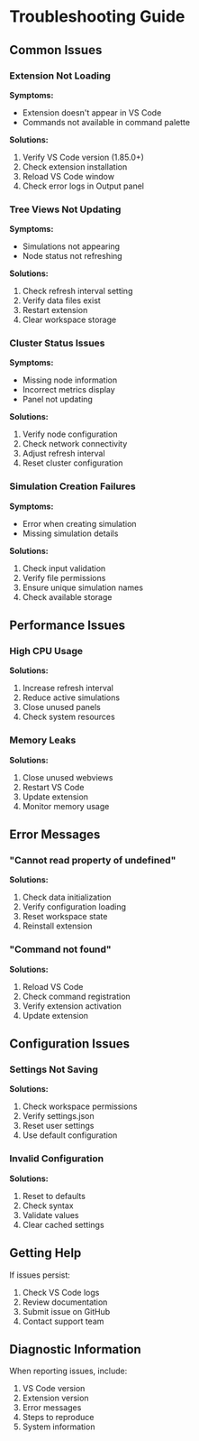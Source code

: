 # Troubleshooting Guide

## Common Issues

### Extension Not Loading

**Symptoms:**
- Extension doesn't appear in VS Code
- Commands not available in command palette

**Solutions:**
1. Verify VS Code version (1.85.0+)
2. Check extension installation
3. Reload VS Code window
4. Check error logs in Output panel

### Tree Views Not Updating

**Symptoms:**
- Simulations not appearing
- Node status not refreshing

**Solutions:**
1. Check refresh interval setting
2. Verify data files exist
3. Restart extension
4. Clear workspace storage

### Cluster Status Issues

**Symptoms:**
- Missing node information
- Incorrect metrics display
- Panel not updating

**Solutions:**
1. Verify node configuration
2. Check network connectivity
3. Adjust refresh interval
4. Reset cluster configuration

### Simulation Creation Failures

**Symptoms:**
- Error when creating simulation
- Missing simulation details

**Solutions:**
1. Check input validation
2. Verify file permissions
3. Ensure unique simulation names
4. Check available storage

## Performance Issues

### High CPU Usage

**Solutions:**
1. Increase refresh interval
2. Reduce active simulations
3. Close unused panels
4. Check system resources

### Memory Leaks

**Solutions:**
1. Close unused webviews
2. Restart VS Code
3. Update extension
4. Monitor memory usage

## Error Messages

### "Cannot read property of undefined"

**Solutions:**
1. Check data initialization
2. Verify configuration loading
3. Reset workspace state
4. Reinstall extension

### "Command not found"

**Solutions:**
1. Reload VS Code
2. Check command registration
3. Verify extension activation
4. Update extension

## Configuration Issues

### Settings Not Saving

**Solutions:**
1. Check workspace permissions
2. Verify settings.json
3. Reset user settings
4. Use default configuration

### Invalid Configuration

**Solutions:**
1. Reset to defaults
2. Check syntax
3. Validate values
4. Clear cached settings

## Getting Help

If issues persist:
1. Check VS Code logs
2. Review documentation
3. Submit issue on GitHub
4. Contact support team

## Diagnostic Information

When reporting issues, include:
1. VS Code version
2. Extension version
3. Error messages
4. Steps to reproduce
5. System information
